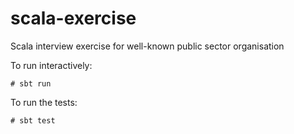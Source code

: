 # scala-exercise
Scala interview exercise for well-known public sector organisation

To run interactively:

```
# sbt run
```

To run the tests:

```
# sbt test
```

